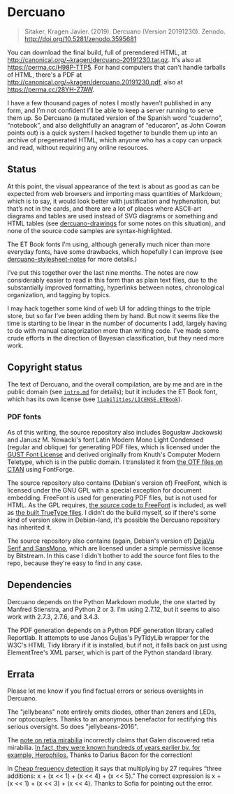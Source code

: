 Dercuano
========

> Sitaker, Kragen Javier. (2019). Dercuano (Version
  20191230). Zenodo. <http://doi.org/10.5281/zenodo.3595681>

You can download the final build, full of prerendered HTML, at
<http://canonical.org/~kragen/dercuano-20191230.tar.gz>.  It's also at
<https://perma.cc/H98P-TTP5>.  For hand computers that can't handle
tarballs of HTML, there's a PDF at
<http://canonical.org/~kragen/dercuano.20191230.pdf>, also at
<https://perma.cc/28YH-Z7AW>.

I have a few thousand pages of notes I mostly haven’t published in any
form, and I’m not confident I’ll be able to keep a server running to
serve them up.  So Dercuano (a mutated version of the Spanish word
“cuaderno”, “notebook”, and also delightfully an anagram of “educaron”,
as John Cowan points out) is a quick system I hacked together to bundle
them up into an archive of pregenerated HTML, which anyone who has a
copy can unpack and read, without requiring any online resources.

Status
------

At this point, the visual appearance of the text is about as good as
can be expected from web browsers and importing mass quantities of
Markdown; which is to say, it would look better with justification and
hyphenation, but that’s not in the cards, and there are a lot of
places where ASCII-art diagrams and tables are used instead of SVG
diagrams or something and HTML tables (see
[dercuano-drawings](markdown/dercuano-drawings) for some notes on this
situation), and none of the source code samples are
syntax-highlighted.

The ET Book fonts I’m using, although generally much nicer than more
everyday fonts, have some drawbacks, which hopefully I can improve
(see [dercuano-stylesheet-notes](markdown/dercuano-stylesheet-notes)
for more details.)

I’ve put this together over the last nine months. The
notes are now considerably easier to read in this form than as plain
text files, due to the substantially improved formatting, hyperlinks
between notes, chronological organization, and tagging by topics.

I may hack together some kind of web UI for adding things to the
triple store, but so far I’ve been adding them by hand.  But now it
seems like the time is starting to be linear in the number of
documents I add, largely having to do with manual categorization more
than writing code.  I’ve made some crude efforts in the direction of
Bayesian classification, but they need more work.

Copyright status
----------------

The text of Dercuano, and the overall compilation, are by me and are
in the public domain (see [`intro.md`](intro.md) for details); but it
includes the ET Book font, which has its own license (see
[`liabilities/LICENSE.ETBook`](liabilities/LICENSE.ETBook)).

### PDF fonts ###

As of
this writing, the source repository also includes Bogusław Jackowski
and Janusz M. Nowacki's font Latin Modern Mono Light Condensed
(regular and oblique) for generating PDF files, which is licensed
under the [GUST Font License](GUST-FONT-LICENSE.txt) and derived
originally from Knuth's Computer Modern Teletype, which is in the
public domain.  I translated it from [the OTF files on
CTAN](https://www.ctan.org/tex-archive/fonts/lm/fonts/opentype/public/lm)
using FontForge.

The source repository also contains (Debian's version of) FreeFont,
which is licensed under the GNU GPL with a special exception for
document embedding.  FreeFont is used for generating PDF files, but is
not used for HTML.  As the GPL requires, [the source code to
FreeFont](fonts-freefont-20120503/) is included, as well as [the built
TrueType files](freefont-built/).  I didn't do the build myself, so if
there's some kind of version skew in Debian-land, it's possible the
Dercuano repository has inherited it.

The source repository also contains (again, Debian's version of)
[DejaVu Serif and SansMono](dejavu-built/), which are licensed under a
simple permissive license by Bitstream.  In this case I didn't bother
to add the source font files to the repo, because they're easy to find
in any case.

Dependencies
------------

Dercuano depends on the Python Markdown module, the one started by
Manfred Stienstra, and Python 2 or 3.  I’m using 2.7.12, but it seems to
also work with 2.7.3, 2.7.6, and 3.4.3.

The PDF generation depends on a Python PDF generation library called
Reportlab.  It attempts to use Janos Guljas's
PyTidyLib wrapper for the W3C's HTML Tidy library if it is
installed, but if not, it falls back on just using ElementTree's XML
parser, which is part of the Python standard library.

Errata
------

Please let me know if you find factual errors or serious oversights in
Dercuano.

The "jellybeans" note entirely omits diodes,
other than zeners and LEDs, nor optocouplers.
Thanks to an anonymous benefactor for rectifying this serious
oversight.  So does "jellybeans-2016".

The [note on retia mirabilia](notes/capillary-heat-exchanger.html)
incorrectly claims that Galen discovered retia mirabilia.  [In fact,
they were known hundreds of years earlier by, for example,
Herophilos.](https://www.karger.com/Article/FullText/346232 "The
Neuroanatomy of Herophilus") Thanks to Darius Bacon for the
correction!

In [Cheap frequency
detection](notes/cheap-frequency-detection.html#addtoc_11) it says
that multiplying by 27 requires “three additions: x + (x << 1) + (x <<
4) + (x << 5).”  The correct expression is x + (x << 1) + (x << 3) +
(x << 4).  Thanks to Sofia for pointing out the error.